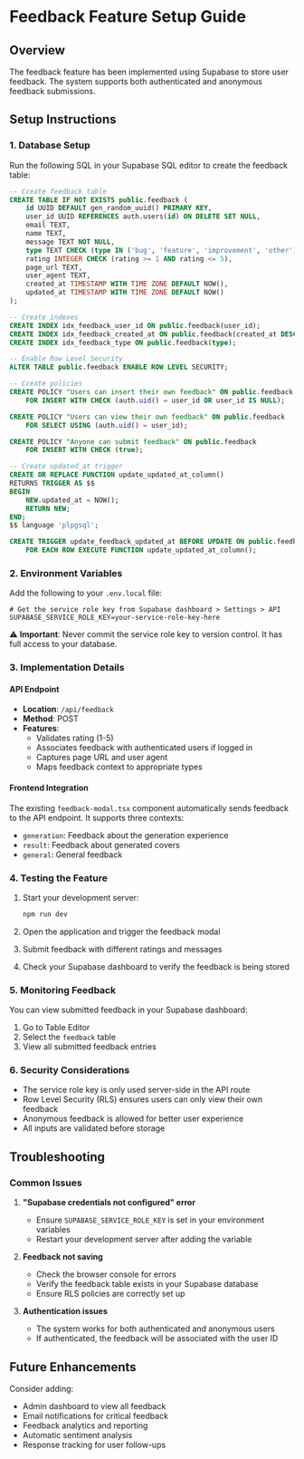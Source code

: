 # Feedback Feature Setup Guide

## Overview
The feedback feature has been implemented using Supabase to store user feedback. The system supports both authenticated and anonymous feedback submissions.

## Setup Instructions

### 1. Database Setup
Run the following SQL in your Supabase SQL editor to create the feedback table:

```sql
-- Create feedback table
CREATE TABLE IF NOT EXISTS public.feedback (
    id UUID DEFAULT gen_random_uuid() PRIMARY KEY,
    user_id UUID REFERENCES auth.users(id) ON DELETE SET NULL,
    email TEXT,
    name TEXT,
    message TEXT NOT NULL,
    type TEXT CHECK (type IN ('bug', 'feature', 'improvement', 'other')) DEFAULT 'other',
    rating INTEGER CHECK (rating >= 1 AND rating <= 5),
    page_url TEXT,
    user_agent TEXT,
    created_at TIMESTAMP WITH TIME ZONE DEFAULT NOW(),
    updated_at TIMESTAMP WITH TIME ZONE DEFAULT NOW()
);

-- Create indexes
CREATE INDEX idx_feedback_user_id ON public.feedback(user_id);
CREATE INDEX idx_feedback_created_at ON public.feedback(created_at DESC);
CREATE INDEX idx_feedback_type ON public.feedback(type);

-- Enable Row Level Security
ALTER TABLE public.feedback ENABLE ROW LEVEL SECURITY;

-- Create policies
CREATE POLICY "Users can insert their own feedback" ON public.feedback
    FOR INSERT WITH CHECK (auth.uid() = user_id OR user_id IS NULL);

CREATE POLICY "Users can view their own feedback" ON public.feedback
    FOR SELECT USING (auth.uid() = user_id);

CREATE POLICY "Anyone can submit feedback" ON public.feedback
    FOR INSERT WITH CHECK (true);

-- Create updated_at trigger
CREATE OR REPLACE FUNCTION update_updated_at_column()
RETURNS TRIGGER AS $$
BEGIN
    NEW.updated_at = NOW();
    RETURN NEW;
END;
$$ language 'plpgsql';

CREATE TRIGGER update_feedback_updated_at BEFORE UPDATE ON public.feedback
    FOR EACH ROW EXECUTE FUNCTION update_updated_at_column();
```

### 2. Environment Variables
Add the following to your `.env.local` file:

```env
# Get the service role key from Supabase dashboard > Settings > API
SUPABASE_SERVICE_ROLE_KEY=your-service-role-key-here
```

⚠️ **Important**: Never commit the service role key to version control. It has full access to your database.

### 3. Implementation Details

#### API Endpoint
- **Location**: `/api/feedback`
- **Method**: POST
- **Features**:
  - Validates rating (1-5)
  - Associates feedback with authenticated users if logged in
  - Captures page URL and user agent
  - Maps feedback context to appropriate types

#### Frontend Integration
The existing `feedback-modal.tsx` component automatically sends feedback to the API endpoint. It supports three contexts:
- `generation`: Feedback about the generation experience
- `result`: Feedback about generated covers
- `general`: General feedback

### 4. Testing the Feature

1. Start your development server:
   ```bash
   npm run dev
   ```

2. Open the application and trigger the feedback modal

3. Submit feedback with different ratings and messages

4. Check your Supabase dashboard to verify the feedback is being stored

### 5. Monitoring Feedback

You can view submitted feedback in your Supabase dashboard:
1. Go to Table Editor
2. Select the `feedback` table
3. View all submitted feedback entries

### 6. Security Considerations

- The service role key is only used server-side in the API route
- Row Level Security (RLS) ensures users can only view their own feedback
- Anonymous feedback is allowed for better user experience
- All inputs are validated before storage

## Troubleshooting

### Common Issues

1. **"Supabase credentials not configured" error**
   - Ensure `SUPABASE_SERVICE_ROLE_KEY` is set in your environment variables
   - Restart your development server after adding the variable

2. **Feedback not saving**
   - Check the browser console for errors
   - Verify the feedback table exists in your Supabase database
   - Ensure RLS policies are correctly set up

3. **Authentication issues**
   - The system works for both authenticated and anonymous users
   - If authenticated, the feedback will be associated with the user ID

## Future Enhancements

Consider adding:
- Admin dashboard to view all feedback
- Email notifications for critical feedback
- Feedback analytics and reporting
- Automatic sentiment analysis
- Response tracking for user follow-ups